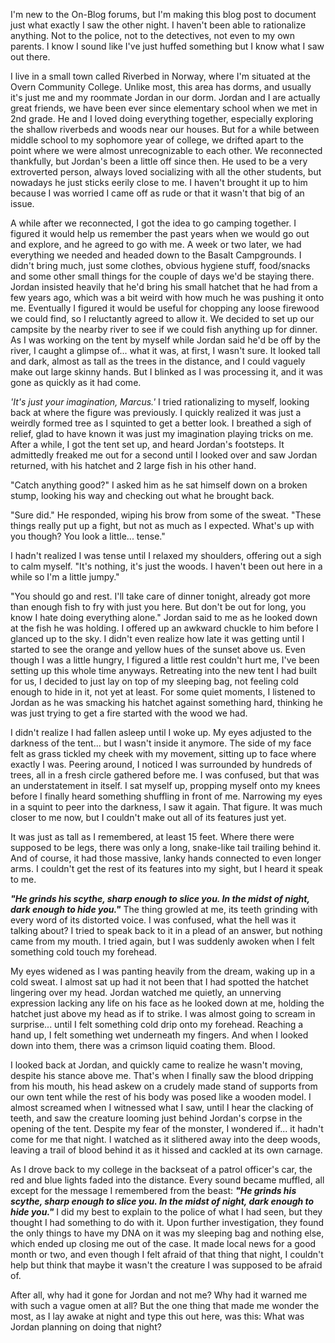 I'm new to the On-Blog forums, but I'm making this blog post to document just what exactly I saw the other night. I haven't been able to rationalize anything. Not to the police, not to the detectives, not even to my own parents. I know I sound like I've just huffed something but I know what I saw out there.

I live in a small town called Riverbed in Norway, where I'm situated at the Overn Community College. Unlike most, this area has dorms, and usually it's just me and my roommate Jordan in our dorm. Jordan and I are actually great friends, we have been ever since elementary school when we met in 2nd grade. He and I loved doing everything together, especially exploring the shallow riverbeds and woods near our houses. But for a while between middle school to my sophomore year of college, we drifted apart to the point where we were almost unrecognizable to each other. We reconnected thankfully, but Jordan's been a little off since then. He used to be a very extroverted person, always loved socializing with all the other students, but nowadays he just sticks eerily close to me. I haven't brought it up to him because I was worried I came off as rude or that it wasn't that big of an issue.

A while after we reconnected, I got the idea to go camping together. I figured it would help us remember the past years when we would go out and explore, and he agreed to go with me. A week or two later, we had everything we needed and headed down to the Basalt Campgrounds. I didn't bring much, just some clothes, obvious hygiene stuff, food/snacks and some other small things for the couple of days we'd be staying there. Jordan insisted heavily that he'd bring his small hatchet that he had from a few years ago, which was a bit weird with how much he was pushing it onto me. Eventually I figured it would be useful for chopping any loose firewood we could find, so I reluctantly agreed to allow it. We decided to set up our campsite by the nearby river to see if we could fish anything up for dinner. As I was working on the tent by myself while Jordan said he'd be off by the river, I caught a glimpse of... what it was, at first, I wasn't sure. It looked tall and dark, almost as tall as the trees in the distance, and I could vaguely make out large skinny hands. But I blinked as I was processing it, and it was gone as quickly as it had come.

*'It's just your imagination, Marcus.'* I tried rationalizing to myself, looking back at where the figure was previously. I quickly realized it was just a weirdly formed tree as I squinted to get a better look. I breathed a sigh of relief, glad to have known it was just my imagination playing tricks on me. After a while, I got the tent set up, and heard Jordan's footsteps. It admittedly freaked me out for a second until I looked over and saw Jordan returned, with his hatchet and 2 large fish in his other hand.

"Catch anything good?" I asked him as he sat himself down on a broken stump, looking his way and checking out what he brought back.

"Sure did." He responded, wiping his brow from some of the sweat. "These things really put up a fight, but not as much as I expected. What's up with you though? You look a little... tense."

I hadn't realized I was tense until I relaxed my shoulders, offering out a sigh to calm myself. "It's nothing, it's just the woods. I haven't been out here in a while so I'm a little jumpy."

"You should go and rest. I'll take care of dinner tonight, already got more than enough fish to fry with just you here. But don't be out for long, you know I hate doing everything alone." Jordan said to me as he looked down at the fish he was holding. I offered up an awkward chuckle to him before I glanced up to the sky. I didn't even realize how late it was getting until I started to see the orange and yellow hues of the sunset above us. Even though I was a little hungry, I figured a little rest couldn't hurt me, I've been setting up this whole time anyways. Retreating into the new tent I had built for us, I decided to just lay on top of my sleeping bag, not feeling cold enough to hide in it, not yet at least. For some quiet moments, I listened to Jordan as he was smacking his hatchet against something hard, thinking he was just trying to get a fire started with the wood we had.

I didn't realize I had fallen asleep until I woke up. My eyes adjusted to the darkness of the tent... but I wasn't inside it anymore. The side of my face felt as grass tickled my cheek with my movement, sitting up to face where exactly I was. Peering around, I noticed I was surrounded by hundreds of trees, all in a fresh circle gathered before me. I was confused, but that was an understatement in itself. I sat myself up, propping myself onto my knees before I finally heard something shuffling in front of me. Narrowing my eyes in a squint to peer into the darkness, I saw it again. That figure. It was much closer to me now, but I couldn't make out all of its features just yet.

It was just as tall as I remembered, at least 15 feet. Where there were supposed to be legs, there was only a long, snake-like tail trailing behind it. And of course, it had those massive, lanky hands connected to even longer arms. I couldn't get the rest of its features into my sight, but I heard it speak to me.

***"He grinds his scythe, sharp enough to slice you. In the midst of night, dark enough to hide you."*** The thing growled at me, its teeth grinding with every word of its distorted voice. I was confused, what the hell was it talking about? I tried to speak back to it in a plead of an answer, but nothing came from my mouth. I tried again, but I was suddenly awoken when I felt something cold touch my forehead.

My eyes widened as I was panting heavily from the dream, waking up in a cold sweat. I almost sat up had it not been that I had spotted the hatchet lingering over my head. Jordan watched me quietly, an unnerving expression lacking any life on his face as he looked down at me, holding the hatchet just above my head as if to strike. I was almost going to scream in surprise... until I felt something cold drip onto my forehead. Reaching a hand up, I felt something wet underneath my fingers. And when I looked down into them, there was a crimson liquid coating them. Blood.

I looked back at Jordan, and quickly came to realize he wasn't moving, despite his stance above me. That's when I finally saw the blood dripping from his mouth, his head askew on a crudely made stand of supports from our own tent while the rest of his body was posed like a wooden model. I almost screamed when I witnessed what I saw, until I hear the clacking of teeth, and saw the creature looming just behind Jordan's corpse in the opening of the tent. Despite my fear of the monster, I wondered if... it hadn't come for me that night. I watched as it slithered away into the deep woods, leaving a trail of blood behind it as it hissed and cackled at its own carnage.

As I drove back to my college in the backseat of a patrol officer's car, the red and blue lights faded into the distance. Every sound became muffled, all except for the message I remembered from the beast: ***"He grinds his scythe, sharp enough to slice you. In the midst of night, dark enough to hide you."*** I did my best to explain to the police of what I had seen, but they thought I had something to do with it. Upon further investigation, they found the only things to have my DNA on it was my sleeping bag and nothing else, which ended up closing me out of the case. It made local news for a good month or two, and even though I felt afraid of that thing that night, I couldn't help but think that maybe it wasn't the creature I was supposed to be afraid of.

After all, why had it gone for Jordan and not me? Why had it warned me with such a vague omen at all? But the one thing that made me wonder the most, as I lay awake at night and type this out here, was this: What was Jordan planning on doing that night?